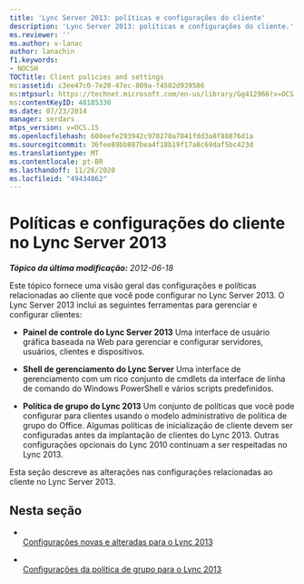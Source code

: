 ```yaml
---
title: 'Lync Server 2013: políticas e configurações do cliente'
description: 'Lync Server 2013: políticas e configurações do cliente.'
ms.reviewer: ''
ms.author: v-lanac
author: lanachin
f1.keywords:
- NOCSH
TOCTitle: Client policies and settings
ms:assetid: c3ee47c0-7e20-47ec-809a-f4502d939586
ms:mtpsurl: https://technet.microsoft.com/en-us/library/Gg412966(v=OCS.15)
ms:contentKeyID: 48185330
ms.date: 07/23/2014
manager: serdars
mtps_version: v=OCS.15
ms.openlocfilehash: 608eefe293942c978270a7841fdd3a8f88876d1a
ms.sourcegitcommit: 36fee89bb887bea4f18b19f17a8c69daf5bc423d
ms.translationtype: MT
ms.contentlocale: pt-BR
ms.lasthandoff: 11/26/2020
ms.locfileid: "49434862"
---
```

# <a name="client-policies-and-settings-in-lync-server-2013"></a>Políticas e configurações do cliente no Lync Server 2013

<div data-xmlns="http://www.w3.org/1999/xhtml">

<div class="topic" data-xmlns="http://www.w3.org/1999/xhtml" data-msxsl="urn:schemas-microsoft-com:xslt" data-cs="https://msdn.microsoft.com/">

<div data-asp="https://msdn2.microsoft.com/asp">



</div>

<div id="mainSection">

<div id="mainBody">

<span> </span>

_**Tópico da última modificação:** 2012-06-18_

Este tópico fornece uma visão geral das configurações e políticas relacionadas ao cliente que você pode configurar no Lync Server 2013. O Lync Server 2013 inclui as seguintes ferramentas para gerenciar e configurar clientes:

  - **Painel de controle do Lync Server 2013**   Uma interface de usuário gráfica baseada na Web para gerenciar e configurar servidores, usuários, clientes e dispositivos.

  - **Shell de gerenciamento do Lync Server**   Uma interface de gerenciamento com um rico conjunto de cmdlets da interface de linha de comando do Windows PowerShell e vários scripts predefinidos.

  - **Política de grupo do Lync 2013**    Um conjunto de políticas que você pode configurar para clientes usando o modelo administrativo de política de grupo do Office. Algumas políticas de inicialização de cliente devem ser configuradas antes da implantação de clientes do Lync 2013. Outras configurações opcionais do Lync 2010 continuam a ser respeitadas no Lync 2013.

Esta seção descreve as alterações nas configurações relacionadas ao cliente no Lync Server 2013.

<div>

## <a name="in-this-section"></a>Nesta seção

  - <span></span>  
    [Configurações novas e alteradas para o Lync 2013](lync-server-2013-new-and-changed-settings-for-lync-2013.md)

  - <span></span>  
    [Configurações da política de grupo para o Lync 2013](lync-server-2013-group-policy-settings-for-lync-2013.md)

</div>

</div>

<span> </span>

</div>

</div>

</div>

